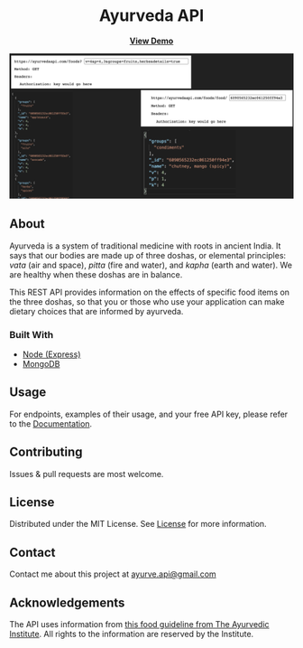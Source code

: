 <h1 align="center">Ayurveda API</h1>

<a href="https://doc.ayurvedaapi.com/" target="_blank" rel="noreferrer">
  <p align="center">
    <b>View Demo</b>
  </p>
  <img src="https://github.com/hein-j/ayurveda-api/blob/main/docs/screenshot.png?raw=true" alt="preview">
</a>


<!-- ABOUT THE PROJECT -->
## About

Ayurveda is a system of traditional medicine with roots in ancient India. It says that our bodies are made up of three doshas, or elemental principles: <i>vata</i> (air and space), <i>pitta</i> (fire and water), and <i>kapha</i> (earth and water). We are healthy when these doshas are in balance.

This REST API provides information on the effects of specific food items on the three doshas, so that you or those who use your application can make dietary choices that are informed by ayurveda.

### Built With

* [Node (Express)](https://expressjs.com)
* [MongoDB](https://www.mongodb.com)

<!-- USAGE EXAMPLES -->
## Usage

For endpoints, examples of their usage, and your free API key, please refer to the [Documentation](https://doc.ayurvedaapi.com/).

<!-- CONTRIBUTING -->
## Contributing

Issues & pull requests are most welcome. 

<!-- LICENSE -->
## License

Distributed under the MIT License. See <a href="https://github.com/hein-j/ayurveda-api/blob/main/LICENSE.txt">License</a> for more information.



<!-- CONTACT -->
## Contact

Contact me about this project at ayurve.api@gmail.com


<!-- ACKNOWLEDGEMENTS -->
## Acknowledgements
The API uses information from <a href="https://www.ayurveda.com/resources/food-and-nutrition/food-guidelines" target="_blank" rel="noreferrer">this food guideline from The Ayurvedic Institute</a>. All rights to the information are reserved by the Institute.